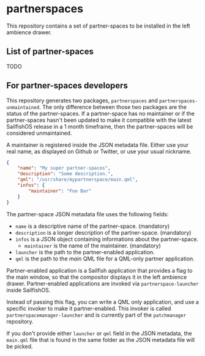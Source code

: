 # partnerspaces

This repository contains a set of partner-spaces to be installed in the left ambience drawer.

## List of partner-spaces

TODO

## For partner-spaces developers

This repository generates two packages, `partnerspaces` and `partnerspaces-unmaintained`.
The only difference between those two packages are the status of the partner-spaces. If a partner-space has no maintainer
or if the partner-spaces hasn't been updated to make it compatible with the latest SailfishOS release in a 1 month
timeframe, then the partner-spaces will be considered unmaintained.

A maintainer is registered inside the JSON metadata file. Either use your real name, as displayed
on Github or Twitter, or use your usual nickname.

```json
{
    "name": "My super partner-spaces",
    "description": "Some description.",
    "qml": "/usr/share/mypartnerspace/main.qml",
    "infos": {
        "maintainer": "Foo Bar"
    }
}

```

The partner-space JSON metadata file uses the following fields:
- `name` is a descriptive name of the partner-space. (mandatory)
- `description` is a longer description of the partner-space. (mandatory)
- `infos` is a JSON object containing informations about the partner-space.
  - `maintainer` is the name of the maintainer. (mandatory)
- `launcher` is the path to the partner-enabled application.
- `qml` is the path to the *main* QML file for a QML-only partner application.

Partner-enabled application is a Sailfish application that provides a flag to the main window,
so that the compositor displays it in the left ambience drawer. Partner-enabled applications
are invoked via `partnerspace-launcher` inside SailfishOS.

Instead of passing this flag, you can write a QML only application, and use a specific invoker
to make it partner-enabled. This invoker is called `partnerspacemanager-launcher` and is currently
part of the `patchmanager` repository.

If you don't provide either `launcher` or `qml` field in the JSON metadata, the `main.qml` file that
is found in the same folder as the JSON metadata file will be picked.

